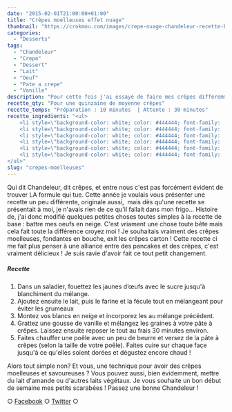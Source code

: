 ```yaml
---
date: "2015-02-01T21:00:00+01:00"
title: "Crêpes moelleuses effet nuage"
thumbnail: "https://crokmou.com/images/crepe-nuage-chandeleur-recette-blog-culinaire-crokmou.jpg"
categories:
  - "Desserts"
tags:
  - "Chandeleur"
  - "Crepe"
  - "Dessert"
  - "Lait"
  - "Oeuf"
  - "Pate a crepe"
  - "Vanille"
description: "Pour cette fois j'ai essayé de faire mes crêpes différemment, avec des blancs d'oeufs battus en neige cela donne des crêpes moelleuses !"
recette_qty: "Pour une quinzaine de moyenne crêpes"
recette_temps: "Préparation : 10 minutes  | Attente : 30 minutes"
recette_ingredients: "<ul>
	<li style=\"background-color: white; color: #444444; font-family: 'Lucida Sans'; font-size: 13px; line-height: 22.1000003814697px; margin: 0px; outline: 0px; padding: 0px;\">200g de farine à pâtisserie</li>
	<li style=\"background-color: white; color: #444444; font-family: 'Lucida Sans'; font-size: 13px; line-height: 22.1000003814697px; margin: 0px; outline: 0px; padding: 0px;\">50g de fécule de maïs</li>
	<li style=\"background-color: white; color: #444444; font-family: 'Lucida Sans'; font-size: 13px; line-height: 22.1000003814697px; margin: 0px; outline: 0px; padding: 0px;\">500ml de lait</li>
	<li style=\"background-color: white; color: #444444; font-family: 'Lucida Sans'; font-size: 13px; line-height: 22.1000003814697px; margin: 0px; outline: 0px; padding: 0px;\">4 oeufs</li>
	<li style=\"background-color: white; color: #444444; font-family: 'Lucida Sans'; font-size: 13px; line-height: 22.1000003814697px; margin: 0px; outline: 0px; padding: 0px;\">50g de sucre</li>
	<li style=\"background-color: white; color: #444444; font-family: 'Lucida Sans'; font-size: 13px; line-height: 22.1000003814697px; margin: 0px; outline: 0px; padding: 0px;\">1 gousse de vanille</li>
</ul>"
slug: "crepes-moelleuses"
---
```


Qui dit Chandeleur, dit crêpes, et entre nous c'est pas forcément évident de trouver LA formule qui tue. Cette année je voulais vous présenter une recette un peu différente, originale aussi,  mais dès qu'une recette se présentait à moi, je n'avais rien de ce qu'il fallait dans mon frigo... Histoire de, j'ai donc modifié quelques petites choses toutes simples à la recette de base : battre mes oeufs en neige. C'est vriament une chose toute bête mais cela fait toute la différence croyez moi ! Je souhaitais vraiment des crêpes moelleuses, fondantes en bouche, exit les crêpes carton ! Cette recette ci me fait plus penser à une alliance entre des pancakes et des crêpes, c'est vraiment délicieux ! Je suis ravie d'avoir fait ce tout petit changement.

##### Recette

1.  Dans un saladier, fouettez les jaunes d’œufs avec le sucre jusqu'à blanchiment du mélange.
2.  Ajoutez ensuite le lait, puis le farine et la fécule tout en mélangeant pour éviter les grumeaux
3.  Montez vos blancs en neige et incorporez les au mélange précédent.
4.  Grattez une gousse de vanille et mélangez les graines à votre pâte à crêpes. Laissez ensuite reposer le tout au frais 30 minutes environ.
5.  Faites chauffer une poêle avec un peu de beurre et versez de la pâte à crêpes (selon la taille de votre poêle). Faites cuire sur chaque façe jusqu'à ce qu'elles soient dorées et dégustez encore chaud !

Alors tout simple non? Et vous, une technique pour avoir des crêpes moelleuses et savoureuses ? Vous pouvez aussi, bien évidemment, mettre du lait d'amande ou d'autres laits végétaux. Je vous souhaite un bon début de semaine mes petits scarabées ! Passez une bonne Chandeleur !

○ [Facebook](https://www.facebook.com/crokmou.blog) ○ [Twitter](https://twitter.com/Crokmou) ○